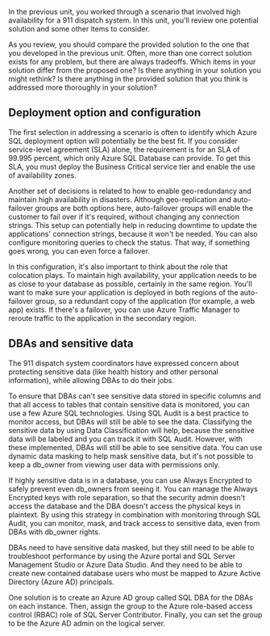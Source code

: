 In the previous unit, you worked through a scenario that involved high availability for a 911 dispatch system. In this unit, you'll review one potential solution and some other items to consider.

As you review, you should compare the provided solution to the one that you developed in the previous unit. Often, more than one correct solution exists for any problem, but there are always tradeoffs. Which items in your solution differ from the proposed one? Is there anything in your solution you might rethink? Is there anything in the provided solution that you think is addressed more thoroughly in your solution?

## Deployment option and configuration

The first selection in addressing a scenario is often to identify which Azure SQL deployment option will potentially be the best fit. If you consider service-level agreement (SLA) alone, the requirement is for an SLA of 99.995 percent, which only Azure SQL Database can provide. To get this SLA, you must deploy the Business Critical service tier and enable the use of availability zones.

Another set of decisions is related to how to enable geo-redundancy and maintain high availability in disasters. Although geo-replication and auto-failover groups are both options here, auto-failover groups will enable the customer to fail over if it's required, without changing any connection strings. This setup can potentially help in reducing downtime to update the applications' connection strings, because it won't be needed. You can also configure monitoring queries to check the status. That way, if something goes wrong, you can even force a failover.

In this configuration, it's also important to think about the role that colocation plays. To maintain high availability, your application needs to be as close to your database as possible, certainly in the same region. You'll want to make sure your application is deployed in both regions of the auto-failover group, so a redundant copy of the application (for example, a web app) exists. If there's a failover, you can use Azure Traffic Manager to reroute traffic to the application in the secondary region.

## DBAs and sensitive data

The 911 dispatch system coordinators have expressed concern about protecting sensitive data (like health history and other personal information), while allowing DBAs to do their jobs.

To ensure that DBAs can't see sensitive data stored in specific columns and that all access to tables that contain sensitive data is monitored, you can use a few Azure SQL technologies. Using SQL Audit is a best practice to monitor access, but DBAs will still be able to see the data. Classifying the sensitive data by using Data Classification will help, because the sensitive data will be labeled and you can track it with SQL Audit. However, with these implemented, DBAs will still be able to see sensitive data. You can use dynamic data masking to help mask sensitive data, but it's not possible to keep a db_owner from viewing user data with permissions only. 

If highly sensitive data is in a database, you can use Always Encrypted to safely prevent even db_owners from seeing it. You can manage the Always Encrypted keys with role separation, so that the security admin doesn't access the database and the DBA doesn't access the physical keys in plaintext. By using this strategy in combination with monitoring through SQL Audit, you can monitor, mask, and track access to sensitive data, even from DBAs with db_owner rights.

DBAs need to have sensitive data masked, but they still need to be able to troubleshoot performance by using the Azure portal and SQL Server Management Studio or Azure Data Studio. And they need to be able to create new contained database users who must be mapped to Azure Active Directory (Azure AD) principals. 

One solution is to create an Azure AD group called SQL DBA for the DBAs on each instance. Then, assign the group to the Azure role-based access control (RBAC) role of SQL Server Contributor. Finally, you can set the group to be the Azure AD admin on the logical server.
